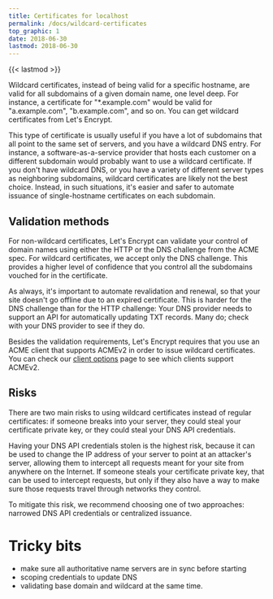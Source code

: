 ```yaml
---
title: Certificates for localhost
permalink: /docs/wildcard-certificates
top_graphic: 1
date: 2018-06-30
lastmod: 2018-06-30
---
```


{{< lastmod >}}

Wildcard certificates, instead of being valid for a specific hostname, are valid
for all subdomains of a given domain name, one level deep. For instance, a
certificate for "*.example.com" would be valid for "a.example.com",
"b.example.com", and so on. You can get wildcard certificates from Let's
Encrypt.

This type of certificate is usually useful if you have a lot of subdomains that
all point to the same set of servers, and you have a wildcard DNS entry. For
instance, a software-as-a-service provider that hosts each customer on a
different subdomain would probably want to use a wildcard certificate. If you
don't have wildcard DNS, or you have a variety of different server types as
neighboring subdomains, wildcard certificates are likely not the best choice.
Instead, in such situations, it's easier and safer to automate issuance of
single-hostname certificates on each subdomain.

## Validation methods

For non-wildcard certificates, Let's Encrypt can validate your control of
domain names using either the HTTP or the DNS challenge from the ACME spec.
For wildcard certificates, we accept only the DNS challenge. This provides a
higher level of confidence that you control all the subdomains vouched for in
the certificate.

As always, it's important to automate revalidation and renewal, so that your
site doesn't go offline due to an expired certificate. This is harder for the
DNS challenge than for the HTTP challenge: Your DNS provider needs to support an
API for automatically updating TXT records. Many do; check with your DNS
provider to see if they do.

Besides the validation requirements, Let's Encrypt requires that you use an ACME
client that supports ACMEv2 in order to issue wildcard certificates. You can check our
[client options](/docs/client-options) page to see which clients support ACMEv2.

## Risks

There are two main risks to using wildcard certificates instead of regular
certificates: if someone breaks into your server, they could steal your
certificate private key, or they could steal your DNS API credentials.

Having your DNS API credentials stolen is the highest risk, because it can be
used to change the IP address of your server to point at an attacker's server,
allowing them to intercept all requests meant for your site from anywhere on the
Internet. If someone steals your certificate private key, that can be used to
intercept requests, but only if they also have a way to make sure those requests
travel through networks they control.

To mitigate this risk, we recommend choosing one of two approaches: narrowed DNS API
credentials or centralized issuance.

# Tricky bits

- make sure all authoritative name servers are in sync before starting
- scoping credentials to update DNS
- validating base domain and wildcard at the same time.
